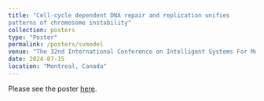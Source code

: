 ```yaml
---
title: "Cell-cycle dependent DNA repair and replication unifies
patterns of chromosome instability"
collection: posters
type: "Poster"
permalink: /posters/svmodel
venue: "The 32nd International Conference on Intelligent Systems For Molecular Biology (ISMB)"
date: 2024-07-15
location: "Montreal, Canada"
---
```


Please see the poster [here](https://icelu.github.io/files/poster_svmodel.pdf).
